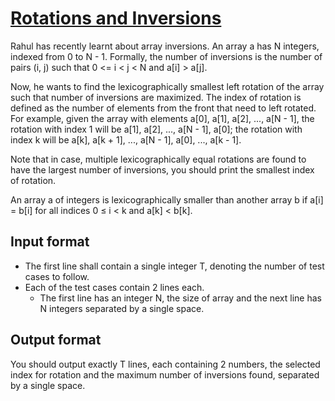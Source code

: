# [Rotations and Inversions][link]

Rahul has recently learnt about array inversions. An array a has N integers, indexed from 0 to N - 1. Formally, the number of inversions is the number of pairs (i, j) such that 0 <= i < j < N and a[i] > a[j].

Now, he wants to find the lexicographically smallest left rotation of the array such that number of inversions are maximized. The index of rotation is defined as the number of elements from the front that need to left rotated. For example, given the array with elements a[0], a[1], a[2], ..., a[N - 1], the rotation with index 1 will be a[1], a[2], ..., a[N - 1], a[0]; the rotation with index k will be a[k], a[k + 1], ..., a[N - 1], a[0], ..., a[k - 1].

Note that in case, multiple lexicographically equal rotations are found to have the largest number of inversions, you should print the smallest index of rotation.

An array a of integers is lexicographically smaller than another array b if a[i] = b[i] for all indices 0 ≤ i < k and a[k] < b[k].

## Input format

- The first line shall contain a single integer T, denoting the number of test cases to follow.
- Each of the test cases contain 2 lines each.
  - The first line has an integer N, the size of array and the next line has N integers separated by a single space.

## Output format

You should output exactly T lines, each containing 2 numbers, the selected index for rotation and the maximum number of inversions found, separated by a single space.

[link]: https://www.hackerearth.com/practice/data-structures/advanced-data-structures/fenwick-binary-indexed-trees/practice-problems/algorithm/rotations-and-inversions/
